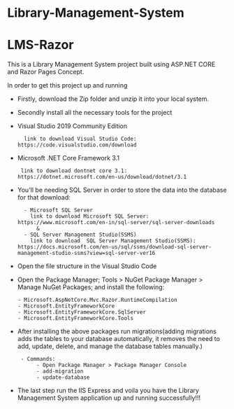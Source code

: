 # Library-Management-System

# LMS-Razor
This is a Library Management System project built using ASP.NET CORE and Razor Pages Concept. 

In order to get this project up and running 
- Firstly, download the Zip folder and unzip it into your local system.
- Secondly install all the necessary tools for the project

- Visual Studio 2019 Community Edition 

        link to download Visual Studio Code: https://code.visualstudio.com/download

- Microsoft .NET Core Framework 3.1 

       link to download dontnet core 3.1: https://dotnet.microsoft.com/en-us/download/dotnet/3.1

- You'll be needing SQL Server in order to store the data into the database for that download:
        
        - Microsoft SQL Server 
          link to download Microsoft SQL Server: https://www.microsoft.com/en-in/sql-server/sql-server-downloads
            &
        - SQL Server Management Studio(SSMS)
          link to download  SQL Server Management Studio(SSMS): https://docs.microsoft.com/en-us/sql/ssms/download-sql-server-management-studio-ssms?view=sql-server-ver16

- Open the file structure in the Visual Studio Code
- Open the Package Manager; Tools > NuGet Package Manager >  Manage NuGet Packages; and install the following:

      - Microsoft.AspNetCore.Mvc.Razor.RuntimeCompilation
      - Microsoft.EntityFrameworkCore
      - Microsoft.EntityFrameworkCore.SqlServer
      - Microsoft.EntityFrameworkCore.Tools
- After installing the above packages run migrations(adding migrations adds the tables to your database automatically, it removes the need to add, update, delete, and manage the database tables manually.)
       
       - Commands: 
            - Open Package Manager > Package Manager Console 
            - add-migration
            - update-database

- The last step run the IIS Express and voila you have the Library Management System application up and running successfully!!!
              
